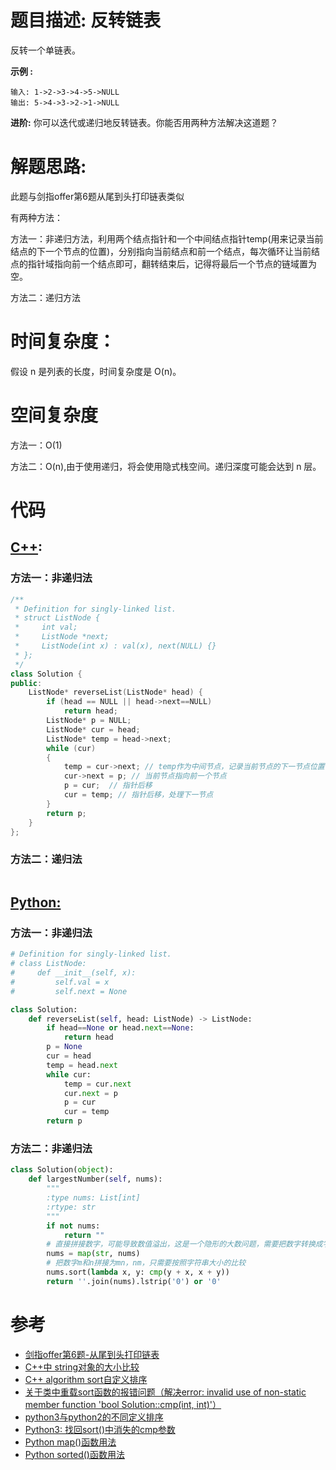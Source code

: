 # 题目描述:  反转链表

反转一个单链表。

**示例 :**
```
输入: 1->2->3->4->5->NULL
输出: 5->4->3->2->1->NULL
```
**进阶:** 
你可以迭代或递归地反转链表。你能否用两种方法解决这道题？
  
# 解题思路:
此题与剑指offer第6题从尾到头打印链表类似

有两种方法：

方法一：非递归方法，利用两个结点指针和一个中间结点指针temp(用来记录当前结点的下一个节点的位置)，分别指向当前结点和前一个结点，每次循环让当前结点的指针域指向前一个结点即可，翻转结束后，记得将最后一个节点的链域置为空。

方法二：递归方法

 
# 时间复杂度：
  假设 n 是列表的长度，时间复杂度是 O(n)。
# 空间复杂度
  方法一：O(1)
  
  方法二：O(n),由于使用递归，将会使用隐式栈空间。递归深度可能会达到 n 层。
# 代码

## [C++](./Reverse-Linked-List.cpp):

###  方法一：非递归法
```c++
/**
 * Definition for singly-linked list.
 * struct ListNode {
 *     int val;
 *     ListNode *next;
 *     ListNode(int x) : val(x), next(NULL) {}
 * };
 */
class Solution {
public:
    ListNode* reverseList(ListNode* head) {
        if (head == NULL || head->next==NULL)
            return head;
        ListNode* p = NULL;
        ListNode* cur = head;
        ListNode* temp = head->next;
        while (cur)
        {
            temp = cur->next; // temp作为中间节点，记录当前节点的下一节点位置
            cur->next = p; // 当前节点指向前一个节点
            p = cur;  // 指针后移
            cur = temp; // 指针后移，处理下一节点
        }
        return p;
    }
};
```
### 方法二：递归法
```c++

```
## [Python:](https://github.com/bryceustc/LeetCode_Note/blob/master/python/Reverse-Linked-List/Reverse-Linked-List.py)
###  方法一：非递归法
```python
# Definition for singly-linked list.
# class ListNode:
#     def __init__(self, x):
#         self.val = x
#         self.next = None

class Solution:
    def reverseList(self, head: ListNode) -> ListNode:
        if head==None or head.next==None:
            return head
        p = None
        cur = head
        temp = head.next
        while cur:
            temp = cur.next
            cur.next = p
            p = cur
            cur = temp
        return p
```

### 方法二：非递归法
```python
class Solution(object):
    def largestNumber(self, nums):
        """
        :type nums: List[int]
        :rtype: str
        """
        if not nums:
            return ""
        # 直接拼接数字，可能导致数值溢出，这是一个隐形的大数问题，需要把数字转换成字符串
        nums = map(str, nums)
        # 把数字m和n拼接为mn，nm，只需要按照字符串大小的比较
        nums.sort(lambda x, y: cmp(y + x, x + y))
        return ''.join(nums).lstrip('0') or '0'
```
# 参考
  - [剑指offer第6题-从尾到头打印链表](https://github.com/bryceustc/CodingInterviews/blob/master/PrintListInReversedOrder/README.md)
  - [C++中 string对象的大小比较](https://blog.csdn.net/jason_cuijiahui/article/details/79038468)
  - [C++ algorithm sort自定义排序](https://blog.csdn.net/v_xchen_v/article/details/76615270)
  - [关于类中重载sort函数的报错问题（解决error: invalid use of non-static member function 'bool Solution::cmp(int, int)'）](https://blog.csdn.net/qq_41562704/article/details/95908736)
  - [python3与python2的不同定义排序](https://leetcode-cn.com/problems/largest-number/solution/python3yu-python2de-bu-tong-ding-yi-pai-xu-by-jixi/)
  - [Python3: 找回sort()中消失的cmp参数](https://www.polarxiong.com/archives/Python3-%E6%89%BE%E5%9B%9Esort-%E4%B8%AD%E6%B6%88%E5%A4%B1%E7%9A%84cmp%E5%8F%82%E6%95%B0.html)
  - [Python map()函数用法](https://www.runoob.com/python/python-func-map.html)
  - [Python sorted()函数用法](https://www.runoob.com/python/python-func-sorted.html) 




